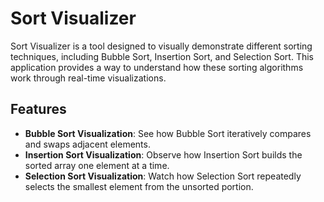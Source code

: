 # Sort Visualizer

Sort Visualizer is a tool designed to visually demonstrate different sorting techniques, including Bubble Sort, Insertion Sort, and Selection Sort. This application provides a  way to understand how these sorting algorithms work through real-time visualizations.

## Features

- **Bubble Sort Visualization**: See how Bubble Sort iteratively compares and swaps adjacent elements.
- **Insertion Sort Visualization**: Observe how Insertion Sort builds the sorted array one element at a time.
- **Selection Sort Visualization**: Watch how Selection Sort repeatedly selects the smallest element from the unsorted portion.
